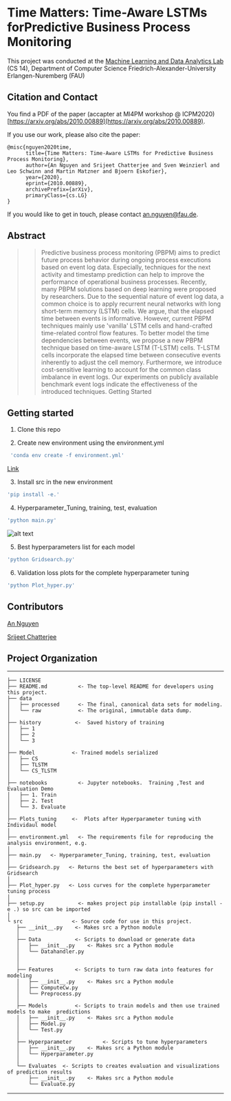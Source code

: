 # Time Matters: Time-Aware LSTMs forPredictive Business Process Monitoring
This project was conducted at the [Machine Learning and Data Analytics Lab](https://www.mad.tf.fau.de/ ) (CS 14),
Department of Computer Science Friedrich-Alexander-University Erlangen-Nuremberg (FAU) 



## Citation and Contact
You find a PDF of the paper (accapter at Ml4PM workshop @ ICPM2020)
[https://arxiv.org/abs/2010.00889](https://arxiv.org/abs/2010.00889).

If you use our work, please also cite the paper:
```
@misc{nguyen2020time,
      title={Time Matters: Time-Aware LSTMs for Predictive Business Process Monitoring}, 
      author={An Nguyen and Srijeet Chatterjee and Sven Weinzierl and Leo Schwinn and Martin Matzner and Bjoern Eskofier},
      year={2020},
      eprint={2010.00889},
      archivePrefix={arXiv},
      primaryClass={cs.LG}
}
```

If you would like to get in touch, please contact [an.nguyen@fau.de](mailto:an.nguyen@fau.de).


## Abstract

> > Predictive business process monitoring (PBPM) aims to predict future process 
> > behavior during ongoing process executions based on event log data. Especially, 
> > techniques for the next activity and timestamp prediction can help to improve the 
> > performance of operational business processes. Recently, many PBPM solutions based
> > on deep learning were proposed by researchers. Due to the sequential nature of event 
> > log data, a common choice is to apply recurrent neural networks with long short-term memory (LSTM) cells. 
> > We argue, that the elapsed time between events is informative. However, current PBPM techniques
> > mainly use 'vanilla' LSTM cells and hand-crafted time-related control flow features. 
> > To better model the time dependencies between events, we propose a new PBPM technique based 
> > on time-aware LSTM (T-LSTM) cells. T-LSTM cells incorporate the elapsed time between consecutive
> > events inherently to adjust the cell memory. Furthermore, we introduce cost-sensitive learning
> > to account for the common class imbalance in event logs. Our experiments on publicly available
> > benchmark event logs indicate the effectiveness of the introduced techniques.
> > Getting Started


## Getting started

1. Clone this repo 

2. Create new environment using the environment.yml 
```bash
 'conda env create -f environment.yml' 
```
[Link](https://docs.conda.io/projects/conda/en/latest/user-guide/tasks/manage-environments.html#creating-an-environment-from-an-environment-yml-file)

3. Install src in the new environment 
```bash
'pip install -e.'
```

4. Hyperparameter_Tuning, training, test, evaluation
```bash
'python main.py' 
```
![alt text](https://code.siemens.com/shs-bda/pbpm/-/tree/github/notebooks/screen.png?raw=true)

5. Best hyperparameters list for each model
```bash
'python Gridsearch.py' 
```

6. Validation loss plots for the complete hyperparameter tuning
```bash
'python Plot_hyper.py' 
```

Contributors
------
[An Nguyen](https://www.mad.tf.fau.de/person/an-nguyen/) 

[Srijeet Chatterjee](https://www.linkedin.com/in/srijeet-chatterjee-43845577/) 


## Project Organization
------------

    ├── LICENSE
    ├── README.md          <- The top-level README for developers using this project.
    ├── data
    │   ├── processed      <- The final, canonical data sets for modeling.
    │   └── raw            <- The original, immutable data dump.
    │
    ├── history           <-  Saved history of training
    │   ├──	1
    │   ├── 2
    │   └── 3
	│
    ├── Model            <- Trained models serialized
	│   ├── CS
	│   ├── TLSTM	
	│   └── CS_TLSTM
    │
    ├── notebooks          <- Jupyter notebooks.  Training ,Test and Evaluation Demo
	│   ├──	1. Train
	│   ├── 2. Test
	│   └── 3. Evaluate
    │
    ├── Plots_tuning     <-  Plots after Hyperparameter tuning with Individaul model
    │
    ├── envtironment.yml   <- The requirements file for reproducing the analysis environment, e.g.
    │ 
    ├── main.py   <- Hyperparameter_Tuning, training, test, evaluation
    │
    ├── Gridsearch.py   <- Returns the best set of hyperparameters with Gridsearch
    │
    ├── Plot_hyper.py   <- Loss curves for the complete hyperparameter tuning process	
    │
    ├── setup.py           <- makes project pip installable (pip install -e .) so src can be imported
	│
    └ src                <- Source code for use in this project.
       ├── __init__.py    <- Makes src a Python module
       │
       ├── Data           <- Scripts to download or generate data
	   │   ├── __init__.py    <- Makes src a Python module
       │   └── Datahandler.py
       │
       │
	   ├── Features       <- Scripts to turn raw data into features for modeling
	   │   ├── __init__.py    <- Makes src a Python module
	   │   ├── ComputeCw.py
       │   └── Preprocess.py	   
       │
       ├── Models         <- Scripts to train models and then use trained models to make  predictions
	   │   ├── __init__.py    <- Makes src a Python module               
       │   ├── Model.py
       │   └── Test.py
	   │   
       ├── Hyperparameter          <- Scripts to tune hyperparameters
       │   ├── __init__.py    <- Makes src a Python module
       │   └── Hyperparameter.py 	
       │
       └── Evaluates  <- Scripts to creates evaluation and visualizations of prediction results
	       ├── __init__.py    <- Makes src a Python module 
           └── Evaluate.py
    
   


--------



